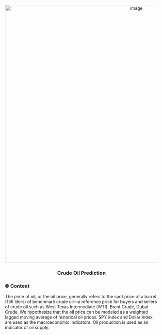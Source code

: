 <div id="header" align="center">
<img width="850" alt="image" src="https://i.ytimg.com/vi/WtLAgUovCIw/maxresdefault.jpg">
</div>

<h3 id="header" align="center">
 Crude Oil Prediction
</h3>


### :globe_with_meridians: Context
The price of oil, or the oil price, generally refers to the spot price of a barrel (159 liters) of benchmark crude oil—a reference price for buyers and sellers of crude oil such as West Texas Intermediate (WTI), Brent Crude, Dubai Crude. We hypothesize that the oil price can be modeled as a weighted lagged moving average of historical oil prices. SPY index and Dollar Index are used as the macroeconomic indicators. Oil production is used as an indicator of oil supply. 
